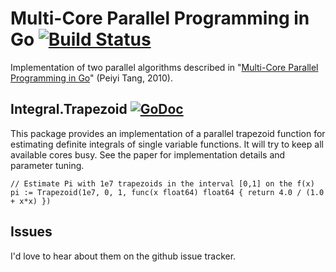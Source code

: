 # Multi-Core Parallel Programming in Go [![Build Status](https://travis-ci.org/evertlammerts/mcppg.svg?branch=master)](https://travis-ci.org/evertlammerts/mcppg)

Implementation of two parallel algorithms described in "[Multi-Core Parallel Programming in Go](http://www.ualr.edu/pxtang/papers/acc10.pdf)" (Peiyi Tang, 2010).

## Integral.Trapezoid [![GoDoc](https://godoc.org/github.com/evertlammerts/mcppg/integral?status.svg)](https://godoc.org/github.com/evertlammerts/mcppg/integral)

This package provides an implementation of a parallel trapezoid function for estimating definite integrals of single variable functions. It will try to keep all available cores busy. See the paper for implementation details and parameter tuning.

```
// Estimate Pi with 1e7 trapezoids in the interval [0,1] on the f(x)
pi := Trapezoid(1e7, 0, 1, func(x float64) float64 { return 4.0 / (1.0 + x*x) })
```

## Issues

I'd love to hear about them on the github issue tracker.
